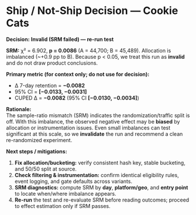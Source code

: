 # Ship / Not-Ship Decision — Cookie Cats

**Decision:** **Invalid (SRM failed) — re-run test**

**SRM:** χ² = 6.902, **p = 0.0086** (A = 44,700; B = 45,489). Allocation is imbalanced (~+0.9 pp to B). Because p < 0.05, we treat this run as **invalid** and do not draw product conclusions.

**Primary metric (for context only; do not use for decision):**  
- Δ 7-day retention = **−0.0082**  
- 95% CI = **[−0.0133, −0.0031]**  
- CUPED Δ = **−0.0082** (95% CI **[−0.0130, −0.0034]**)

**Rationale:**  
The sample-ratio mismatch (SRM) indicates the randomization/traffic split is off. With this imbalance, the observed negative effect may be **biased** by allocation or instrumentation issues. Even small imbalances can test significant at this scale, so we **invalidate** the run and recommend a clean re-randomized experiment.

**Next steps / mitigations:**  
1. **Fix allocation/bucketing:** verify consistent hash key, stable bucketing, and 50/50 split at source.  
2. **Check filtering & instrumentation:** confirm identical eligibility rules, event logging, and gate defaults across variants.  
3. **SRM diagnostics:** compute SRM by **day**, **platform/geo**, and **entry point** to locate when/where imbalance appears.  
4. **Re-run** the test and re-evaluate SRM before reading outcomes; proceed to effect estimation only if SRM passes.

